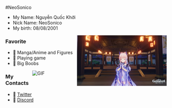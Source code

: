 #NeoSonico
- My Name: Nguyễn Quốc Khởi
- Nick Name: NeoSonico
- My birth: 08/08/2001

<img hight="200" width="280" alt="GIF" align="right" src="https://github.com/Odia2001/About-Me/blob/main/2021101192318.png?raw=true">

### Favorite
- 🔰 Manga/Anime and Figures
- 🔰 Playing game
- 🔰 Big Boobs 
<img hight="100" width="140" alt="GIF" align="right" src="https://github.com/Odia2001/Odia2001/blob/main/92529771_p0.png?raw=true">

### My Contacts
- 🔰 [Twitter](https://twitter.com/neo_sonico)
- 🔰 [Discord](NeoSonico#4888)
